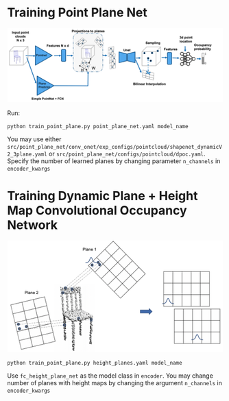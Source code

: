 # Training Point Plane Net
![](../../img/pipeline_may_planes.png)

Run:
```
python train_point_plane.py point_plane_net.yaml model_name
```

You may use either ``src/point_plane_net/conv_onet/exp_configs/pointcloud/shapenet_dynamicV2_3plane.yaml`` or ``src/point_plane_net/configs/pointcloud/dpoc.yaml``. Specify the number of learned planes by changing parameter ``n_channels`` in ``encoder_kwargs``


# Training Dynamic Plane + Height Map Convolutional Occupancy Network
![](../../img/height_map.png)

```
python train_point_plane.py height_planes.yaml model_name
```

Use ``fc_height_plane_net`` as the model class in ``encoder``. You may change number of planes with height maps by changing the argument ``n_channels`` in ``encoder_kwargs``
